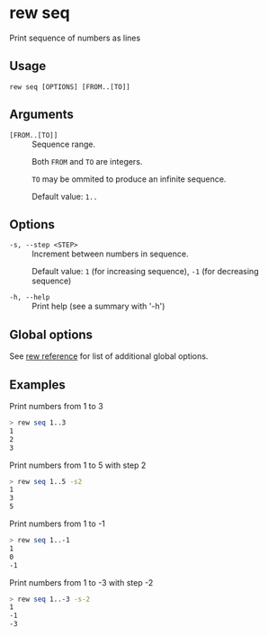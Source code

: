 # rew seq

Print sequence of numbers as lines

## Usage

```
rew seq [OPTIONS] [FROM..[TO]]
```

## Arguments

<dl>
<dt><code>[FROM..[TO]]</code></dt>
<dd>
Sequence range.

Both `FROM` and `TO` are integers.

`TO` may be ommited to produce an infinite sequence.

Default value: `1..`
</dd>
</dl>

## Options

<dl>

<dt><code>-s, --step &lt;STEP&gt;</code></dt>
<dd>
Increment between numbers in sequence.

Default value: `1` (for increasing sequence), `-1` (for decreasing sequence)
</dd>

<dt><code>-h, --help</code></dt>
<dd>
Print help (see a summary with '-h')
</dd>
</dl>

## Global options

See [rew reference](rew.md#global-options) for list of additional global options.

## Examples

Print numbers from 1 to 3

```sh
> rew seq 1..3
1
2
3
```

Print numbers from 1 to 5 with step 2

```sh
> rew seq 1..5 -s2
1
3
5
```

Print numbers from 1 to -1

```sh
> rew seq 1..-1
1
0
-1
```

Print numbers from 1 to -3 with step -2

```sh
> rew seq 1..-3 -s-2
1
-1
-3
```
